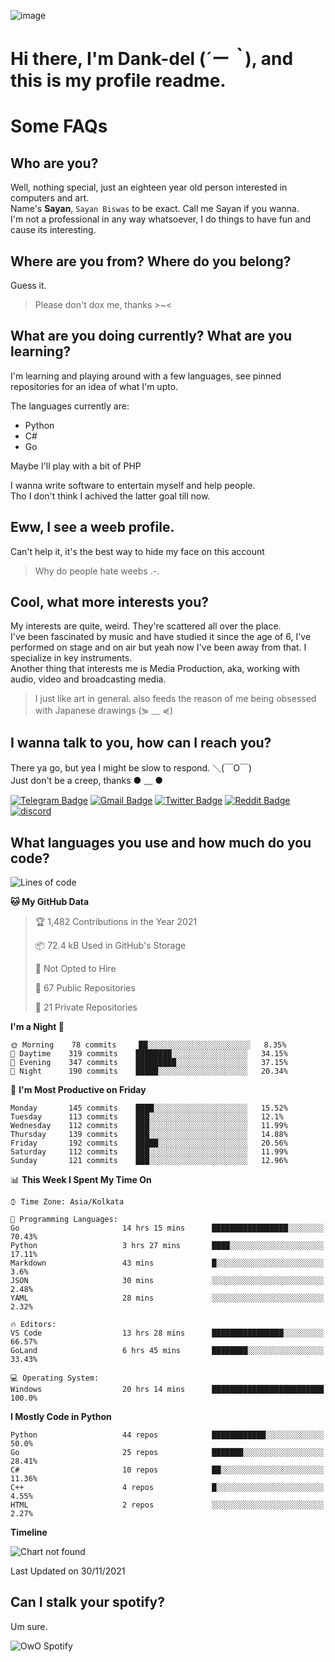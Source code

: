 ![image](https://user-images.githubusercontent.com/63096193/125182844-29f20800-e22f-11eb-8dc9-b0f2d29647bb.png)

# **Hi there, I'm Dank-del (*´ー｀*), and this is my profile readme.**
<!--  [![Profile views](https://gpvc.arturio.dev/dank-del)](https://github.com/dank-del) -->
# Some FAQs

## **Who are you?**

Well, nothing special, just an eighteen year old person interested in computers and art. \
Name's **Sayan**, `Sayan Biswas` to be exact. Call me Sayan if you wanna. \
I'm not a professional in any way whatsoever, I do things to have fun and cause its interesting.

## **Where are you from? Where do you belong?**

Guess it.
> Please don't dox me, thanks >~<

## **What are you doing currently? What are you learning?**

I'm learning and playing around with a few languages, see pinned repositories for an idea of what I'm upto.

The languages currently are:

- Python
- C#
- Go

Maybe I'll play with a bit of PHP

I wanna write software to entertain myself and help people. \
Tho I don't think I achived the latter goal till now.

## **Eww, I see a weeb profile.**

Can't help it, it's the best way to hide my face on this account
> Why do people hate weebs .-.

## **Cool, what more interests you?**

My interests are quite, weird. They're scattered all over the place. \
I've been fascinated by music and have studied it since the age of 6, I've performed on stage and on air but yeah now I've been away from that. I specialize in key instruments. \
Another thing that interests me is Media Production, aka, working with audio, video and broadcasting media.

> I just like art in general. also feeds the reason of me being obsessed with Japanese drawings (⋟ ﹏ ⋞)

## **I wanna talk to you, how can I reach you?**

There ya go, but yea I might be slow to respond. ＼(￣O￣) \
Just don't be a creep, thanks ● ﹏ ●

[![Telegram Badge](https://img.shields.io/badge/-dank_as_fuck-1ca0f1?style=flat-square&logo=telegram&logoColor=white&link=https://t.me/dank_as_fuck)](https://t.me/dank_as_fuck)
[![Gmail Badge](https://img.shields.io/badge/-chizuru@kanojo.tk-c14438?style=flat-square&logo=Gmail&logoColor=white&link=mailto:chizuru@kanojo.tk)](mailto:chizuru@kanojo.tk)
[![Twitter Badge](https://img.shields.io/twitter/follow/TheDankDel?style=social)](https://twitter.com/TheDankDel)
[![Reddit Badge](https://img.shields.io/reddit/user-karma/combined/dank_as_fuck_?style=social)](https://www.reddit.com/user/dank_as_fuck_/)
[![discord](https://discord-md-badge.vercel.app/api/shield/506536929152466945?style=social)](https://discordapp.com/users/506536929152466945)

## **What languages you use and how much do you code?**

<!--START_SECTION:waka-->
![Lines of code](https://img.shields.io/badge/From%20Hello%20World%20I%27ve%20Written-951159%20lines%20of%20code-blue)

**🐱 My GitHub Data** 

> 🏆 1,482 Contributions in the Year 2021
 > 
> 📦 72.4 kB Used in GitHub's Storage 
 > 
> 🚫 Not Opted to Hire
 > 
> 📜 67 Public Repositories 
 > 
> 🔑 21 Private Repositories  
 > 
**I'm a Night 🦉** 

```text
🌞 Morning    78 commits     ██░░░░░░░░░░░░░░░░░░░░░░░   8.35% 
🌆 Daytime    319 commits    ████████░░░░░░░░░░░░░░░░░   34.15% 
🌃 Evening    347 commits    █████████░░░░░░░░░░░░░░░░   37.15% 
🌙 Night      190 commits    █████░░░░░░░░░░░░░░░░░░░░   20.34%

```
📅 **I'm Most Productive on Friday** 

```text
Monday       145 commits    ████░░░░░░░░░░░░░░░░░░░░░   15.52% 
Tuesday      113 commits    ███░░░░░░░░░░░░░░░░░░░░░░   12.1% 
Wednesday    112 commits    ███░░░░░░░░░░░░░░░░░░░░░░   11.99% 
Thursday     139 commits    ███░░░░░░░░░░░░░░░░░░░░░░   14.88% 
Friday       192 commits    █████░░░░░░░░░░░░░░░░░░░░   20.56% 
Saturday     112 commits    ███░░░░░░░░░░░░░░░░░░░░░░   11.99% 
Sunday       121 commits    ███░░░░░░░░░░░░░░░░░░░░░░   12.96%

```


📊 **This Week I Spent My Time On** 

```text
⌚︎ Time Zone: Asia/Kolkata

💬 Programming Languages: 
Go                       14 hrs 15 mins      █████████████████░░░░░░░░   70.43% 
Python                   3 hrs 27 mins       ████░░░░░░░░░░░░░░░░░░░░░   17.11% 
Markdown                 43 mins             █░░░░░░░░░░░░░░░░░░░░░░░░   3.6% 
JSON                     30 mins             ░░░░░░░░░░░░░░░░░░░░░░░░░   2.48% 
YAML                     28 mins             ░░░░░░░░░░░░░░░░░░░░░░░░░   2.32%

🔥 Editors: 
VS Code                  13 hrs 28 mins      ████████████████░░░░░░░░░   66.57% 
GoLand                   6 hrs 45 mins       ████████░░░░░░░░░░░░░░░░░   33.43%

💻 Operating System: 
Windows                  20 hrs 14 mins      █████████████████████████   100.0%

```

**I Mostly Code in Python** 

```text
Python                   44 repos            ████████████░░░░░░░░░░░░░   50.0% 
Go                       25 repos            ███████░░░░░░░░░░░░░░░░░░   28.41% 
C#                       10 repos            ██░░░░░░░░░░░░░░░░░░░░░░░   11.36% 
C++                      4 repos             █░░░░░░░░░░░░░░░░░░░░░░░░   4.55% 
HTML                     2 repos             ░░░░░░░░░░░░░░░░░░░░░░░░░   2.27%

```


**Timeline**

![Chart not found](https://raw.githubusercontent.com/Dank-del/Dank-del/main/charts/bar_graph.png) 


 Last Updated on 30/11/2021
<!--END_SECTION:waka-->

## **Can I stalk your spotify?**

Um sure.

![OwO Spotify](https://spotify-recently-played-readme.vercel.app/api?user=31fdrsslnr7nvq4ytqwtw7c4rxfm&count=5)
